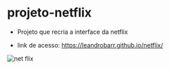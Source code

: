 # projeto-netflix
- Projeto que recria a interface da netflix

- link de acesso: https://leandrobarr.github.io/netflix/
 
![net flix](https://user-images.githubusercontent.com/71781012/128232051-f62bfd75-88cf-4bff-a642-d6a843c10373.png)

